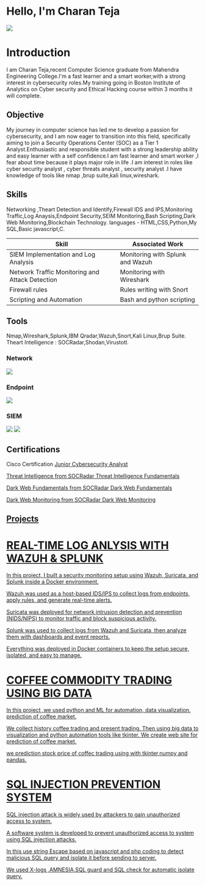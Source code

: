 # Hello, I'm Charan Teja
<a href="https://www.linkedin.com/in/charan-teja-nukana-289b9a267/"><img src="https://img.shields.io/badge/-LinkedIn-0072b1?&style=for-the-badge&logo=linkedin&logoColor=white" /></a>

# Introduction

I am Charan Teja,recent Computer Science graduate from Mahendra Engineering College.I'm a fast learner and a smart worker,with a strong interest in cybersecurity roles.My training going in Boston Institute of  Analytics on Cyber security and Ethical Hacking course within 3 months it will complete.

## Objective

My journey in computer science has led me to develop a passion for cybersecurity, and I am now eager to transition into this field, specifically aiming to join a Security Operations Center (SOC) as a Tier 1 Analyst.Enthusiastic and responsible student with a strong leadership ability and easy learner with a self confidence.I am  fast learner and smart worker ,I fear about time because it plays  major role in life .I am interest in roles like cyber security analyst , cyber threats analyst , security analyst .I have knowledge of tools like nmap ,brup suite,kali linux,wireshark. 

## Skills
Networking ,Theart Detection and Identify,Firewall IDS and IPS,Monitoring Traffic,Log Anaysis,Endpoint Security,SEIM Monitoring,Bash Scripting,Dark Web Monitoring,Blockchain Technology.
languages - HTML,CSS,Python,My SQL,Basic javascript,C.


| Skill                                         | Associated Work      |
|-----------------------------------------------|----------------------------|
| SIEM Implementation and Log Analysis          | Monitoring with Splunk and Wazuh|
| Network Traffic Monitoring and Attack Detection |Monitoring with Wireshark |
| Firewall rules                                  | Rules writing with Snort|
| Scripting and Automation                      | Bash and python scripting|

## Tools
Nmap,Wireshark,Splunk,IBM Qradar,Wazuh,Snort,Kali Linux,Brup Suite.
Theart Intelligence : SOCRadar,Shodan,Virustotl.

### Network
<div>
    <img src="https://img.shields.io/badge/-Wireshark-1679A7?&style=for-the-badge&logo=Wireshark&logoColor=white" />
</div>

### Endpoint
<div>
    <img src="https://img.shields.io/badge/-Microsoft_Defender_for_Endpoint-00A4EF?&style=for-the-badge&logo=Microsoft&logoColor=white" />
  
</div>

### SIEM
<div>
    <img src="https://img.shields.io/badge/-Splunk-000000?&style=for-the-badge&logo=Splunk&logoColor=white" />
    <img src="https://img.shields.io/badge/-Elastic-005571?&style=for-the-badge&logo=Elastic&logoColor=white" />
</div>

## Certifications
<div>
 Cisco Certification <a href="https://www.credly.com/badges/50de0d33-aea0-4b4d-9fe8-428a85f1482e/linked_in?t=sy564u">Junior Cybersecurity Analyst
    
Threat Intelligence from  SOCRadar <a href="https://credsverse.com/credentials/3e344e36-8afc-4edd-abba-c5c6a6769131?preview=1">Threat Intelligence Fundamentals

Dark Web Fundamentals from SOCRadar <a href="https://credsverse.com/credentials/7cc7bd4d-0f0f-4cb2-9b88-04e7806cce2f?preview=2"> Dark Web Fundamentals

Dark Web Monitoring from SOCRadar <a href="https://credsverse.com/credentials/6183c391-5f26-4590-bee3-67f4f7107b4e?preview=1"> Dark Web Monitoring
</div>

## Projects
 # REAL-TIME LOG ANLYSIS  WITH WAZUH & SPLUNK
In this project, I built a security monitoring setup using Wazuh, Suricata, and Splunk inside a Docker environment.

Wazuh was used as a host-based IDS/IPS to collect logs from endpoints, apply rules, and generate real-time alerts.

Suricata was deployed for network intrusion detection and prevention (NIDS/NIPS) to monitor traffic and block suspicious activity.

Splunk was used to collect logs from Wazuh and Suricata, then analyze them with dashboards and event reports.

Everything was deployed in Docker containers to keep the setup secure, isolated, and easy to manage.

# COFFEE COMMODITY TRADING USING BIG DATA

In this project ,we used python and ML for automation, data visualization, prediction of coffee market.

We collect history coffee trading and present trading. Then using big data to visualization and python automation tools like tkinter. We create web site for prediction of coffee market.

we prediction stock price of coffec trading using with tkinter,numpy and pandas.

# SQL INJECTION PREVENTION SYSTEM 

SQL injection attack is widely used by attackers to gain unauthorized access to system.

A software system is developed to prevent unauthorized access to system using SQL injection attacks.

In this use string Escape based on javascript and php coding to detect malicious SQL query and isolate it before sending to server.

We used X-logs ,AMNESIA,SQL guard and SQL check for automatic isolate query.
